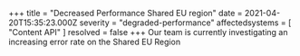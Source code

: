 +++
title = "Decreased Performance Shared EU region"
date = 2021-04-20T15:35:23.000Z
severity = "degraded-performance"
affectedsystems = [
  "Content API"
]
resolved = false
+++
Our team is currently investigating an increasing error rate on the Shared EU Region